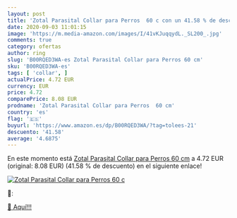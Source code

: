 ```yaml
---
layout: post
title: 'Zotal Parasital Collar para Perros  60 c con un 41.58 % de descuento'
date: 2020-09-03 11:01:15
image: 'https://m.media-amazon.com/images/I/41vKJuqqydL._SL200_.jpg'
comments: true
category: ofertas
author: ring
slug: 'B00RQED3WA-es Zotal Parasital Collar para Perros 60 cm'
sku: 'B00RQED3WA-es'
tags: [ 'collar', ]
actualPrice: 4.72 EUR
currency: EUR
price: 4.72
comparePrice: 8.08 EUR
prodname: 'Zotal Parasital Collar para Perros  60 cm'
country: 'es'
flag: '🇪🇸'
buyurl: 'https://www.amazon.es/dp/B00RQED3WA/?tag=tolees-21'
descuento: '41.58'
average: '4.6875'
---
```


En este momento está [Zotal Parasital Collar para Perros  60 cm](https://www.amazon.es/dp/B00RQED3WA/?tag=tolees-21) a 4.72 EUR (original: 8.08 EUR) (41.58 %  de descuento) en el siguiente enlace!

[![Zotal Parasital Collar para Perros  60 c](https://m.media-amazon.com/images/I/41vKJuqqydL._SL200_.jpg)](https://www.amazon.es/dp/B00RQED3WA/?tag=tolees-21)

🔎:


[🛒 Aquí!!!](https://www.amazon.es/dp/B00RQED3WA/?tag=tolees-21)
